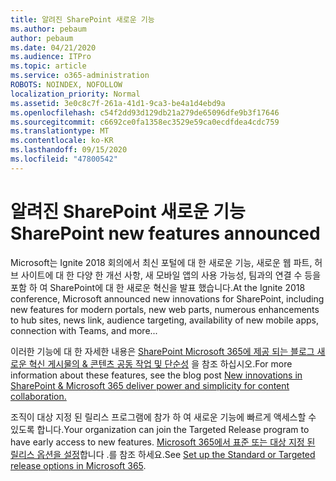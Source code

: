 ```yaml
---
title: 알려진 SharePoint 새로운 기능
ms.author: pebaum
author: pebaum
ms.date: 04/21/2020
ms.audience: ITPro
ms.topic: article
ms.service: o365-administration
ROBOTS: NOINDEX, NOFOLLOW
localization_priority: Normal
ms.assetid: 3e0c8c7f-261a-41d1-9ca3-be4a1d4ebd9a
ms.openlocfilehash: c54f2dd93d129db21a279de65096dfe9b3f17646
ms.sourcegitcommit: c6692ce0fa1358ec3529e59ca0ecdfdea4cdc759
ms.translationtype: MT
ms.contentlocale: ko-KR
ms.lasthandoff: 09/15/2020
ms.locfileid: "47800542"
---
```

# <a name="sharepoint-new-features-announced"></a><span data-ttu-id="33020-102">알려진 SharePoint 새로운 기능</span><span class="sxs-lookup"><span data-stu-id="33020-102">SharePoint new features announced</span></span>

<span data-ttu-id="33020-103">Microsoft는 Ignite 2018 회의에서 최신 포털에 대 한 새로운 기능, 새로운 웹 파트, 허브 사이트에 대 한 다양 한 개선 사항, 새 모바일 앱의 사용 가능성, 팀과의 연결 수 등을 포함 하 여 SharePoint에 대 한 새로운 혁신을 발표 했습니다.</span><span class="sxs-lookup"><span data-stu-id="33020-103">At the Ignite 2018 conference, Microsoft announced new innovations for SharePoint, including new features for modern portals, new web parts, numerous enhancements to hub sites, news link, audience targeting, availability of new mobile apps, connection with Teams, and more...</span></span>
  
<span data-ttu-id="33020-104">이러한 기능에 대 한 자세한 내용은 [SharePoint Microsoft 365에 제공 되는 블로그 새로운 혁신 게시물의 &amp; 콘텐츠 공동 작업 및 단순성](https://go.microsoft.com/fwlink/?linkid=2026502) 을 참조 하십시오.</span><span class="sxs-lookup"><span data-stu-id="33020-104">For more information about these features, see the blog post [New innovations in SharePoint &amp; Microsoft 365 deliver power and simplicity for content collaboration.](https://go.microsoft.com/fwlink/?linkid=2026502)</span></span>
  
<span data-ttu-id="33020-105">조직이 대상 지정 된 릴리스 프로그램에 참가 하 여 새로운 기능에 빠르게 액세스할 수 있도록 합니다.</span><span class="sxs-lookup"><span data-stu-id="33020-105">Your organization can join the Targeted Release program to have early access to new features.</span></span> <span data-ttu-id="33020-106">[Microsoft 365에서 표준 또는 대상 지정 된 릴리스 옵션을 설정](https://docs.microsoft.com/microsoft-365/admin/manage/release-options-in-office-365)합니다 .를 참조 하세요.</span><span class="sxs-lookup"><span data-stu-id="33020-106">See [Set up the Standard or Targeted release options in Microsoft 365](https://docs.microsoft.com/microsoft-365/admin/manage/release-options-in-office-365).</span></span>

